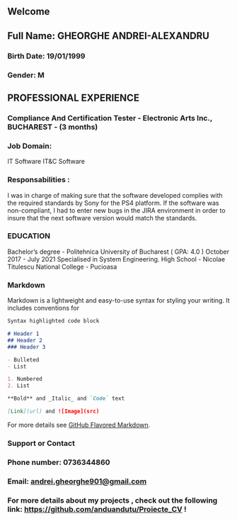 ## Welcome

##  Full Name: GHEORGHE ANDREI-ALEXANDRU 
### Birth Date: 19/01/1999 
### Gender: M

## **PROFESSIONAL EXPERIENCE**
### Compliance And Certification Tester - Electronic Arts Inc., BUCHAREST - (3 months)
### Job Domain: 
IT Software IT&C Software
### **Responsabilities** :
I was in charge of making sure that the software developed complies with the required standards
by Sony for the PS4 platform. If the software was non-compliant, I had to enter new bugs in the JIRA 
environment in order to insure that the next software version would match the standards.
### EDUCATION
Bachelor’s degree - Politehnica University of Bucharest ( GPA: 4.0 )
October 2017 - July 2021 Specialised in System Engineering.
High School - Nicolae Titulescu National College - Pucioasa
### Markdown

Markdown is a lightweight and easy-to-use syntax for styling your writing. It includes conventions for

```markdown
Syntax highlighted code block

# Header 1
## Header 2
### Header 3

- Bulleted
- List

1. Numbered
2. List

**Bold** and _Italic_ and `Code` text

[Link](url) and ![Image](src)
```

For more details see [GitHub Flavored Markdown](https://guides.github.com/features/mastering-markdown/).

### Support or Contact

### Phone number: 0736344860
### Email: andrei.gheorghe901@gmail.com
### For more details about my projects , check out the following link: https://github.com/anduandutu/Proiecte_CV !
